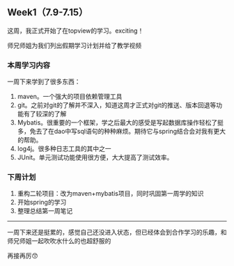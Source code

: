 ## Week1（7.9-7.15）

这周，我正式开始了在topview的学习。exciting！

师兄师姐为我们列出假期学习计划并给了教学视频

### 本周学习内容

一周下来学到了很多东西：

1. maven。一个强大的项目依赖管理工具
2. git。之前对git的了解并不深入，知道这周才正式对git的推送、版本回退等功能有了较深的了解
3. Mybatis。很重要的一个框架，学之后最大的感受是写起数据库操作轻松了挺多，免去了在dao中写sql语句的种种麻烦。期待它与spring结合会对我有更大的帮助。
4. log4j。很多种日志工具的其中之一
5. JUnit。单元测试功能使用很方便，大大提高了测试效率。

### 下周计划

1. 重构二轮项目：改为maven+mybatis项目，同时巩固第一周学的知识
2. 开始spring的学习
3. 整理总结第一周笔记

------

一周下来还是挺累的，感觉自己还没进入状态，但已经体会到合作学习的乐趣，和师兄师姐一起吹吹水什么的也超舒服的

再接再厉:kissing_smiling_eyes: